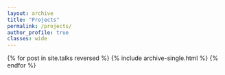 ```yaml
---
layout: archive
title: "Projects"
permalink: /projects/
author_profile: true
classes: wide
---
```


{% for post in site.talks reversed %}
  {% include archive-single.html %}
{% endfor %}
